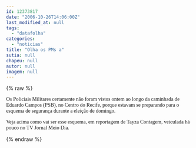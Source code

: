 ```yaml
---
id: 12373817
date: "2006-10-26T14:06:00Z"
last_modified_at: null
tags:
  - "datafolha"
categories:
  - "noticias"
title: "Olha os PMs a"
sutia: null
chapeu: null
autor: null
imagem: null
---
```

{% raw %}
<p><P><FONT face=Verdana>Os Policiais Militares certamente não foram vistos ontem ao longo da caminhada de Eduardo Campos (PSB), no Centro do Recife, porque estavam se preparando para o esquema de segurança durante a eleição de domingo.</FONT></P></p>
<p><P><FONT face=Verdana>Veja acima como vai ser esse esquema, em reportagem de Tayza Contagem, veiculada há pouco no TV Jornal Meio Dia.</FONT></P> </p>
{% endraw %}